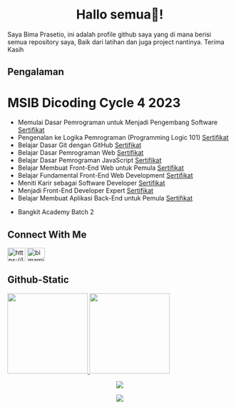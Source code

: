 <h1 align="center">Hallo semua👋!</h1>
Saya Bima Prasetio, ini adalah profile github saya yang di mana berisi semua repository saya, Baik dari latihan dan juga project nantinya. Terima Kasih

## Pengalaman
# MSIB Dicoding Cycle 4 2023
  * Memulai Dasar Pemrograman untuk Menjadi Pengembang Software [Sertifikat](https://www.dicoding.com/certificates/1OP80GQ2VXQK)
  * Pengenalan ke Logika Pemrograman (Programming Logic 101) [Sertifikat](https://www.dicoding.com/certificates/4EXGNWMLQZRL)
  * Belajar Dasar Git dengan GitHub [Sertifikat](https://www.dicoding.com/certificates/07Z6V22LYXQR)
  * Belajar Dasar Pemrograman Web [Sertifikat](https://www.dicoding.com/certificates/JMZVNW0OOPN9)
  * Belajar Dasar Pemrograman JavaScript [Sertifikat](https://www.dicoding.com/certificates/6RPN6EGN8P2M)
  * Belajar Membuat Front-End Web untuk Pemula [Sertifikat](https://www.dicoding.com/certificates/QLZ92L5V9X5D)
  * Belajar Fundamental Front-End Web Development [Sertifikat](https://www.dicoding.com/certificates/ERZRG5YQNPYV)
  * Meniti Karir sebagai Software Developer [Sertifikat](https://www.dicoding.com/certificates/JLX1DGQE5Z72)
  * Menjadi Front-End Developer Expert [Sertifikat](https://www.dicoding.com/certificates/0LZ0945VNZ65)
  * Belajar Membuat Aplikasi Back-End untuk Pemula [Sertifikat](https://www.dicoding.com/certificates/72ZD804M9ZYW)
- Bangkit Academy Batch 2

## Connect With Me
<p align="left">
  <a href="https://linkedin.com/in/bimamib16" target="blank"><img align="center" src="https://raw.githubusercontent.com/rahuldkjain/github-profile-readme-generator/master/src/images/icons/Social/linked-in-alt.svg" alt="https://linkedin.com/in/bimamib" height="30" width="40" /></a>
  <a href="https://instagram.com/bimamib_16" target="blank"><img align="center" src="https://raw.githubusercontent.com/rahuldkjain/github-profile-readme-generator/master/src/images/icons/Social/instagram.svg"   alt="bimamib_16" height="30" width="40" /></a>
</p>

## Github-Static
<p align="left">
<a href="https://github.com/bimamib">
  <img height="180em" src="https://github-readme-stats-eight-theta.vercel.app/api?username=bimamib&show_icons=true&theme=algolia&include_all_commits=true&count_private=true"/>
  <img height="180em" src="https://github-readme-stats-eight-theta.vercel.app/api/top-langs/?username=bimamib&layout=compact&langs_count=8&theme=algolia"/>
</a>
</p>
  
<p align="center">
  <img src="https://github-readme-streak-stats.herokuapp.com?user=bimamib&theme=github-dark-blue&hide_border=true" />
</p>
<p align="center">
  <a href="https://github.com/bimamib/"><img src="https://komarev.com/ghpvc/?username=bimamib&style=flat-square&color=blue&label=Views"/></a>
</p>
